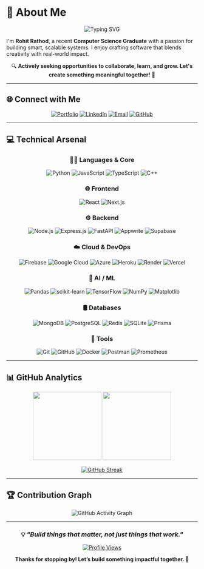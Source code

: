 # 💫 About Me

<div align="center">

![Typing SVG](https://readme-typing-svg.herokuapp.com?font=Fira+Code&pause=1000&color=2F81F7&center=true&vCenter=true&width=435&lines=Aspiring+Full+Stack+Developer;Tech+Explorer+%26+Problem+Solver;Bridging+Tech+with+Real-World+Needs)

</div>

I'm **Rohit Rathod**, a recent **Computer Science Graduate** with a passion for building smart, scalable systems. I enjoy crafting software that blends creativity with real-world impact.

<div align="center">

 🔍 **Actively seeking opportunities to collaborate, learn, and grow. Let's create something meaningful together!** 🚀

</div>

---

## 🌐 Connect with Me

<div align="center">

[![Portfolio](https://img.shields.io/badge/🌟_Portfolio-FF6B35?style=for-the-badge)](https://rohit-portfolio-beta.vercel.app/)
[![LinkedIn](https://img.shields.io/badge/LinkedIn-0077B5?style=for-the-badge&logo=linkedin&logoColor=white)](https://linkedin.com/in/rohit-rathod-086527252)
[![Email](https://img.shields.io/badge/Gmail-D14836?style=for-the-badge&logo=gmail&logoColor=white)](mailto:rohit.rthd.04@gmail.com)
[![GitHub](https://img.shields.io/badge/GitHub-181717?style=for-the-badge&logo=github&logoColor=white)](https://github.com/rohitrath0d)

</div>

---

## 💻 Technical Arsenal

<div align="center">

### 👨‍💻 Languages & Core
![Python](https://img.shields.io/badge/Python-3670A0?style=flat-square&logo=python&logoColor=ffdd54)
![JavaScript](https://img.shields.io/badge/JavaScript-F7DF1E?style=flat-square&logo=javascript&logoColor=black)
![TypeScript](https://img.shields.io/badge/TypeScript-007ACC?style=flat-square&logo=typescript&logoColor=white)
![C++](https://img.shields.io/badge/C++-00599C?style=flat-square&logo=cplusplus&logoColor=white)

### 🌐 Frontend
![React](https://img.shields.io/badge/React-20232A?style=flat-square&logo=react&logoColor=61DAFB)
![Next.js](https://img.shields.io/badge/Next.js-000000?style=flat-square&logo=nextdotjs&logoColor=white)

### ⚙️ Backend
![Node.js](https://img.shields.io/badge/Node.js-43853D?style=flat-square&logo=node.js&logoColor=white)
![Express.js](https://img.shields.io/badge/Express.js-404D59?style=flat-square&logo=express&logoColor=white)
![FastAPI](https://img.shields.io/badge/FastAPI-005571?style=flat-square&logo=fastapi&logoColor=white)
![Appwrite](https://img.shields.io/badge/Appwrite-FD366E?style=flat-square&logo=appwrite&logoColor=white)
![Supabase](https://img.shields.io/badge/Supabase-3ECF8E?style=flat-square&logo=supabase&logoColor=white)

### ☁️ Cloud & DevOps
![Firebase](https://img.shields.io/badge/Firebase-FFCA28?style=flat-square&logo=firebase&logoColor=black)
![Google Cloud](https://img.shields.io/badge/GCP-4285F4?style=flat-square&logo=google-cloud&logoColor=white)
![Azure](https://img.shields.io/badge/Azure-0072C6?style=flat-square&logo=microsoftazure&logoColor=white)
![Heroku](https://img.shields.io/badge/Heroku-430098?style=flat-square&logo=heroku&logoColor=white)
![Render](https://img.shields.io/badge/Render-46E3B7?style=flat-square&logo=render&logoColor=white)
![Vercel](https://img.shields.io/badge/Vercel-000000?style=flat-square&logo=vercel&logoColor=white)

### 🧠 AI / ML
![Pandas](https://img.shields.io/badge/Pandas-150458?style=flat-square&logo=pandas&logoColor=white)
![scikit-learn](https://img.shields.io/badge/scikit--learn-F7931E?style=flat-square&logo=scikit-learn&logoColor=white)
![TensorFlow](https://img.shields.io/badge/TensorFlow-FF6F00?style=flat-square&logo=TensorFlow&logoColor=white)
![NumPy](https://img.shields.io/badge/Numpy-013243?style=flat-square&logo=numpy&logoColor=white)
![Matplotlib](https://img.shields.io/badge/Matplotlib-ffffff?style=flat-square&logo=Matplotlib&logoColor=black)

### 🛢️ Databases
![MongoDB](https://img.shields.io/badge/MongoDB-4EA94B?style=flat-square&logo=mongodb&logoColor=white)
![PostgreSQL](https://img.shields.io/badge/PostgreSQL-316192?style=flat-square&logo=postgresql&logoColor=white)
![Redis](https://img.shields.io/badge/Redis-DC382D?style=flat-square&logo=redis&logoColor=white)
![SQLite](https://img.shields.io/badge/SQLite-07405e?style=flat-square&logo=sqlite&logoColor=white)
![Prisma](https://img.shields.io/badge/Prisma-3982CE?style=flat-square&logo=Prisma&logoColor=white)

### 🔧 Tools
![Git](https://img.shields.io/badge/Git-F05032?style=flat-square&logo=git&logoColor=white)
![GitHub](https://img.shields.io/badge/GitHub-181717?style=flat-square&logo=github&logoColor=white)
![Docker](https://img.shields.io/badge/Docker-2496ED?style=flat-square&logo=docker&logoColor=white)
![Postman](https://img.shields.io/badge/Postman-FF6C37?style=flat-square&logo=postman&logoColor=white)
![Prometheus](https://img.shields.io/badge/Prometheus-E6522C?style=flat-square&logo=Prometheus&logoColor=white)

</div>

---

## 📊 GitHub Analytics

<div align="center">

<img height="180em" src="https://github-readme-stats.vercel.app/api?username=rohitrath0d&show_icons=true&theme=tokyonight&include_all_commits=true&count_private=true"/>
<img height="180em" src="https://github-readme-stats.vercel.app/api/top-langs/?username=rohitrath0d&layout=compact&theme=tokyonight"/>

</div>

<div align="center">

[![GitHub Streak](https://github-readme-streak-stats.herokuapp.com/?user=rohitrath0d&theme=tokyonight)](https://git.io/streak-stats)

</div>

---

## 🏆 Contribution Graph

<div align="center">

![GitHub Activity Graph](https://github-readme-activity-graph.vercel.app/graph?username=rohitrath0d&theme=tokyo-night)

</div>

---

<div align="center">

### 💡 *"Build things that matter, not just things that work."*  

[![Profile Views](https://komarev.com/ghpvc/?username=rohitrath0d&color=blueviolet&style=flat-square&label=Profile+Views)](https://github.com/rohitrath0d)

**Thanks for stopping by! Let’s build something impactful together. 🚀**

</div>
